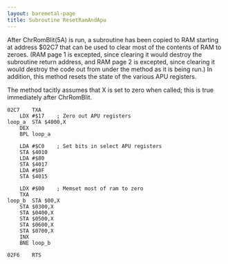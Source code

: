 ```yaml
---
layout: baremetal-page
title: Subroutine ResetRamAndApu
---
```


After ChrRomBlit(5A) is run, a subroutine has been copied to RAM starting at address $02C7 that can be used to clear most of the contents of RAM to zeroes. (RAM page 1 is excepted, since clearing it would destroy the subroutine return address, and RAM page 2 is excepted, since clearing it would destroy the code out from under the method as it is being run.) In addition, this method resets the state of the various APU registers.

The method tacitly assumes that X is set to zero when called; this is true immediately after ChrRomBlit.

	02C7	TXA
		LDX #$17	; Zero out APU registers
	loop_a	STA $4000,X
		DEX
		BPL loop_a

		LDA #$C0	; Set bits in select APU registers
		STA $4010
		LDA #$80
		STA $4017
		LDA #$0F
		STA $4015

		LDX #$00	; Memset most of ram to zero
		TXA
	loop_b	STA $00,X
		STA $0300,X
		STA $0400,X
		STA $0500,X
		STA $0600,X
		STA $0700,X
		INX
		BNE loop_b

	02F6	RTS

